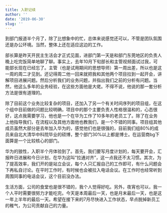 ```yaml
---
title: 入职记续
author: ''
date: '2019-06-30'
slug: ''
---
```


到部门报道半个月了，除了比想象中的忙，总体来说感觉还可以，不管是团队氛围还是办公环境。当然，整体上还在适应这边的工作。

部长算是昨天开民主生活会才正式见面，进部门第一天是和部门东莞地区的负责人晚上吃完饭简单地聊了聊。事实上，去年10月下旬部长和主管视频面试过我，可能部长现在已经忘了。主管（也是试用期间的思想导师）第一周出差，所以也是这一周的周二才见到。还记得周二他一回来就把我和其他两个项目拉到一起开会，讲解项目进展问题。然后分析我们的业务问题，并指出我们之前的分析有问题。当然，他这么多年的业务经验，在这些方面他是大佬。不得不说，他说的那一套分析方法是很有道理的。

除了目前这个业务比较复杂的项目，还加入了另一个有关时间序列的项目组，在这个组中目前做的问题比较明确，项目中的那个主要负责人性格很温和的，心态很好，这点我需要学习，他也是一个在华为工作了10多年的老员工了。除了在业务上他指导我们，在流程以及其他方面他也教我们，是一个不错的同事。项目组其他成员虽然大部分是去年加入华为的，感觉他们也是很强的，目前我们组80%的成员来自北大清华中科院毕业的硕博，整个部门30%以上都是博士。在运营商bg下面算是一个比较核心的部门。

华为的狼性，入职半个月体验到了。首先，我们要写月度计划的，每天要开会，汇报昨日进展和今日计划，在华为这叫“拉通对齐”，这一点我还不太习惯。其次，为了提高效率，我们开的是站立会议，每个人只汇报自己的工作即可，有什么问题会下再私自讨论。在平时工作时，有时候也会被拉入电话会议。在工作时也经常听到周围同事的电话会议，这个目前没办法。

生活方面，公司的食堂也是很不错的，我个人觉得好吃。另外，夜宵也可以，我一个人平时需要很努力才能吃完。今天是本周最后一天，也是月末最后一天，也是这一年上半年的最后一天。希望在接下来的7月尽快进入工作状态，早点脱掉新员工的稚气，为公司贡献自己的力量。

